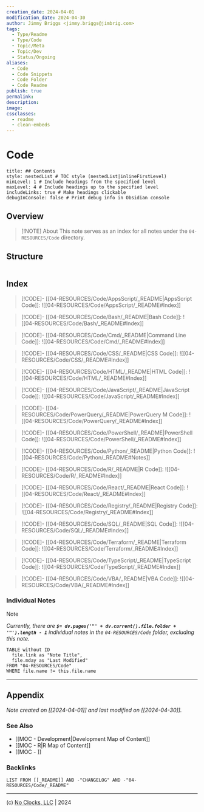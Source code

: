 ```yaml
---
creation_date: 2024-04-01
modification_date: 2024-04-30
author: Jimmy Briggs <jimmy.briggs@jimbrig.com>
tags:
  - Type/Readme
  - Type/Code
  - Topic/Meta
  - Topic/Dev
  - Status/Ongoing
aliases:
  - Code
  - Code Snippets
  - Code Folder
  - Code Readme
publish: true
permalink:
description:
image:
cssclasses:
  - readme
  - clean-embeds
---
```



# Code

```table-of-contents
title: ## Contents 
style: nestedList # TOC style (nestedList|inlineFirstLevel)
minLevel: 1 # Include headings from the specified level
maxLevel: 4 # Include headings up to the specified level
includeLinks: true # Make headings clickable
debugInConsole: false # Print debug info in Obsidian console
```

## Overview

> [!NOTE] About
> This note serves as an index for all notes under the `04-RESOURCES/Code` directory.

## Structure

```plaintext

```

## Index

> [!CODE]- [[04-RESOURCES/Code/AppsScript/_README|AppsScript Code]]:
> ![[04-RESOURCES/Code/AppsScript/_README#Index]]

> [!CODE]- [[04-RESOURCES/Code/Bash/_README|Bash Code]]:
> ![[04-RESOURCES/Code/Bash/_README#Index]]

> [!CODE]- [[04-RESOURCES/Code/Cmd/_README|Command Line Code]]:
> ![[04-RESOURCES/Code/Cmd/_README#Index]]

> [!CODE]- [[04-RESOURCES/Code/CSS/_README|CSS Code]]:
> ![[04-RESOURCES/Code/CSS/_README#Index]]

> [!CODE]- [[04-RESOURCES/Code/HTML/_README|HTML Code]]:
> ![[04-RESOURCES/Code/HTML/_README#Index]]

> [!CODE]- [[04-RESOURCES/Code/JavaScript/_README|JavaScript Code]]:
> ![[04-RESOURCES/Code/JavaScript/_README#Index]]

> [!CODE]- [[04-RESOURCES/Code/PowerQuery/_README|PowerQuery M Code]]:
> ![[04-RESOURCES/Code/PowerQuery/_README#Index]]

> [!CODE]- [[04-RESOURCES/Code/PowerShell/_README|PowerShell Code]]:
> ![[04-RESOURCES/Code/PowerShell/_README#Index]]

> [!CODE]- [[04-RESOURCES/Code/Python/_README|Python Code]]:
> ![[04-RESOURCES/Code/Python/_README#Notes]]

> [!CODE]- [[04-RESOURCES/Code/R/_README|R Code]]:
> ![[04-RESOURCES/Code/R/_README#Index]]

> [!CODE]- [[04-RESOURCES/Code/React/_README|React Code]]:
> ![[04-RESOURCES/Code/React/_README#Index]]

> [!CODE]- [[04-RESOURCES/Code/Registry/_README|Registry Code]]:
> ![[04-RESOURCES/Code/Registry/_README#Index]]

> [!CODE]- [[04-RESOURCES/Code/SQL/_README|SQL Code]]:
> ![[04-RESOURCES/Code/SQL/_README#Index]]

> [!CODE]- [[04-RESOURCES/Code/Terraform/_README|Terraform Code]]:
> ![[04-RESOURCES/Code/Terraform/_README#Index]]

> [!CODE]- [[04-RESOURCES/Code/TypeScript/_README|TypeScript Code]]:
> ![[04-RESOURCES/Code/TypeScript/_README#Index]]

> [!CODE]- [[04-RESOURCES/Code/VBA/_README|VBA Code]]:
> ![[04-RESOURCES/Code/VBA/_README#Index]]

### Individual Notes

> [!NOTE]
> *Currently, there are **`$= dv.pages('"' + dv.current().file.folder + '"').length - 1`**  individual notes in the `04-RESOURCES/Code` folder, excluding this note.*

```dataview
TABLE without ID 
  file.link as "Note Title",
  file.mday as "Last Modified" 
FROM "04-RESOURCES/Code"
WHERE file.name != this.file.name
```

***

## Appendix

*Note created on [[2024-04-01]] and last modified on [[2024-04-30]].*

### See Also

- [[MOC - Development|Development Map of Content]]
- [[MOC - R|R Map of Content]]
- [[MOC - ]]

### Backlinks

```dataview
LIST FROM [[_README]] AND -"CHANGELOG" AND -"04-RESOURCES/Code/_README"
```

***

(c) [No Clocks, LLC](https://github.com/noclocks) | 2024
